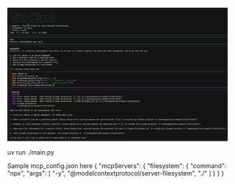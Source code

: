 ![TinyClientCLI](public/image.png)

uv run ./main.py


Sample mcp_config.json here
{
    "mcpServers": {
        "filesystem": {
            "command": "npx",
            "args": [
              "-y",
              "@modelcontextprotocol/server-filesystem",
              "./"
            ]
        }
    }
}